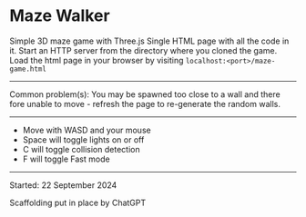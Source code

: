 # Maze Walker

Simple 3D maze game with Three.js
Single HTML page with all the code in it. Start an HTTP server from the directory where you cloned the game. Load the html page in your browser by visiting `localhost:<port>/maze-game.html`

-----

Common problem(s): You may be spawned too close to a wall and there fore unable to move - refresh the page to re-generate the random walls.

-----

- Move with WASD and your mouse
- Space will toggle lights on or off
- C will toggle collision detection
- F will toggle Fast mode

-----

Started: 22 September 2024

Scaffolding put in place by ChatGPT

